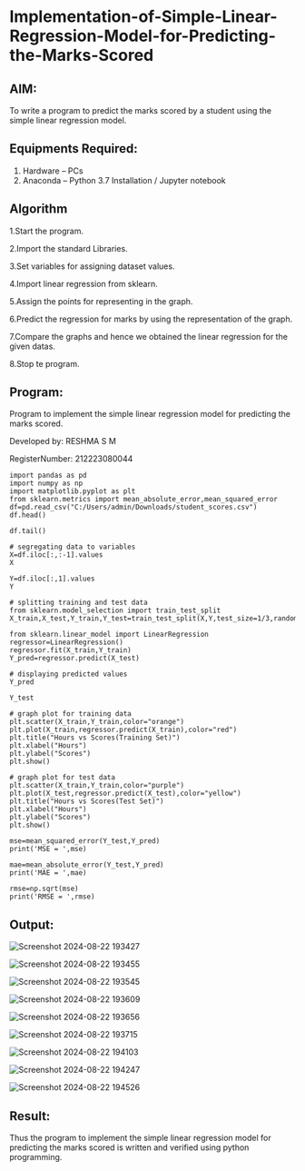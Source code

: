 # Implementation-of-Simple-Linear-Regression-Model-for-Predicting-the-Marks-Scored
## AIM:
To write a program to predict the marks scored by a student using the simple linear regression model.

## Equipments Required:
1. Hardware – PCs
2. Anaconda – Python 3.7 Installation / Jupyter notebook

## Algorithm

1.Start the program.

2.Import the standard Libraries. 

3.Set variables for assigning dataset values. 

4.Import linear regression from sklearn.

5.Assign the points for representing in the graph.

6.Predict the regression for marks by using the representation of the graph.

7.Compare the graphs and hence we obtained the linear regression for the given datas.

8.Stop te program.


## Program:

Program to implement the simple linear regression model for predicting the marks scored.

Developed by: RESHMA S M

RegisterNumber: 212223080044

```
import pandas as pd
import numpy as np
import matplotlib.pyplot as plt
from sklearn.metrics import mean_absolute_error,mean_squared_error
df=pd.read_csv("C:/Users/admin/Downloads/student_scores.csv")
df.head()

df.tail()

# segregating data to variables
X=df.iloc[:,:-1].values
X

Y=df.iloc[:,1].values
Y

# splitting training and test data
from sklearn.model_selection import train_test_split
X_train,X_test,Y_train,Y_test=train_test_split(X,Y,test_size=1/3,random_state=0)

from sklearn.linear_model import LinearRegression
regressor=LinearRegression()
regressor.fit(X_train,Y_train)
Y_pred=regressor.predict(X_test)

# displaying predicted values
Y_pred

Y_test

# graph plot for training data
plt.scatter(X_train,Y_train,color="orange")
plt.plot(X_train,regressor.predict(X_train),color="red")
plt.title("Hours vs Scores(Training Set)")
plt.xlabel("Hours")
plt.ylabel("Scores")
plt.show()

# graph plot for test data
plt.scatter(X_train,Y_train,color="purple")
plt.plot(X_test,regressor.predict(X_test),color="yellow")
plt.title("Hours vs Scores(Test Set)")
plt.xlabel("Hours")
plt.ylabel("Scores")
plt.show()

mse=mean_squared_error(Y_test,Y_pred)
print('MSE = ',mse)

mae=mean_absolute_error(Y_test,Y_pred)
print('MAE = ',mae)

rmse=np.sqrt(mse)
print('RMSE = ',rmse)
```

## Output:

![Screenshot 2024-08-22 193427](https://github.com/user-attachments/assets/ca71e6fc-56b6-47dc-ba8a-33b6054c9f33)

![Screenshot 2024-08-22 193455](https://github.com/user-attachments/assets/881d60d0-641f-4be1-9969-3fb8523f6005)

![Screenshot 2024-08-22 193545](https://github.com/user-attachments/assets/cc140d35-0789-4e0d-b986-6a3eb108cdcd)

![Screenshot 2024-08-22 193609](https://github.com/user-attachments/assets/1a3a40ab-53ee-4940-aa51-850003dd1afe)

![Screenshot 2024-08-22 193656](https://github.com/user-attachments/assets/19da4a15-7d18-4fff-a397-8d790548dd68)

![Screenshot 2024-08-22 193715](https://github.com/user-attachments/assets/5b22f0df-500a-4ce9-985d-dcb3671e7fdd)

![Screenshot 2024-08-22 194103](https://github.com/user-attachments/assets/84194f3f-a252-4526-9612-09bbfa9358ab)

![Screenshot 2024-08-22 194247](https://github.com/user-attachments/assets/a5152002-257b-4945-b08c-b12710168144)

![Screenshot 2024-08-22 194526](https://github.com/user-attachments/assets/0b54977f-e3b0-41c7-84bd-902d1550c303)


## Result:
Thus the program to implement the simple linear regression model for predicting the marks scored is written and verified using python programming.

